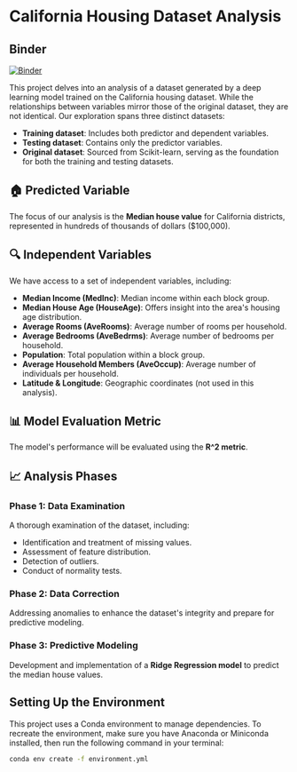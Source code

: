 # California Housing Dataset Analysis

## Binder
[![Binder](https://mybinder.org/badge_logo.svg)](https://mybinder.org/v2/gh/Marko-zu/tabular-playground/163b1db3c2e8ede6307292669139d28fd36d9a96?urlpath=lab%2Ftree%2Fhouse_price_prediction%2Fnotebooks%2Fhouse%20price%20prediction.ipynb)

This project delves into an analysis of a dataset generated by a deep learning model trained on the California housing dataset. While the relationships between variables mirror those of the original dataset, they are not identical. Our exploration spans three distinct datasets:

- **Training dataset**: Includes both predictor and dependent variables.
- **Testing dataset**: Contains only the predictor variables.
- **Original dataset**: Sourced from Scikit-learn, serving as the foundation for both the training and testing datasets.

## 🏠 Predicted Variable

The focus of our analysis is the **Median house value** for California districts, represented in hundreds of thousands of dollars ($100,000).

## 🔍 Independent Variables

We have access to a set of independent variables, including:

- **Median Income (MedInc)**: Median income within each block group.
- **Median House Age (HouseAge)**: Offers insight into the area's housing age distribution.
- **Average Rooms (AveRooms)**: Average number of rooms per household.
- **Average Bedrooms (AveBedrms)**: Average number of bedrooms per household.
- **Population**: Total population within a block group.
- **Average Household Members (AveOccup)**: Average number of individuals per household.
- **Latitude & Longitude**: Geographic coordinates (not used in this analysis).

## 📊 Model Evaluation Metric

The model's performance will be evaluated using the **R^2 metric**.

## 📈 Analysis Phases

### Phase 1: Data Examination

A thorough examination of the dataset, including:

- Identification and treatment of missing values.
- Assessment of feature distribution.
- Detection of outliers.
- Conduct of normality tests.

### Phase 2: Data Correction

Addressing anomalies to enhance the dataset's integrity and prepare for predictive modeling.

### Phase 3: Predictive Modeling

Development and implementation of a **Ridge Regression model** to predict the median house values.

## Setting Up the Environment

This project uses a Conda environment to manage dependencies. To recreate the environment, make sure you have Anaconda or Miniconda installed, then run the following command in your terminal:

```sh
conda env create -f environment.yml
